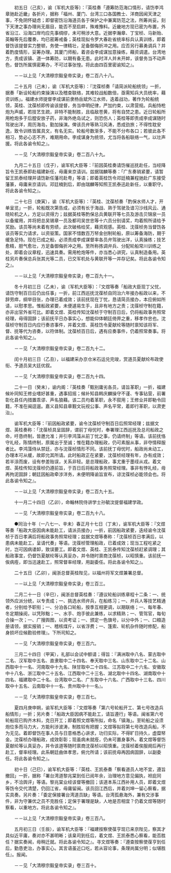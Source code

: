 <!-- { "loadSidebar": true } -->
　　初五日（己亥），谕〔军机大臣等〕：『英桂奏「遵筹防范海口情形，请饬李鸿章驰赴近畿」各折片，据称「福州、厦门、台湾三口各国教士、洋商因闻天津之事，不免阴怀疑虑；即督密饬沿海道员各于保护之中兼寓防范之法，所筹尚妥。刻下天津之事办理尚无眉目，能否不至启衅，殊难豫料。近畿地方现已密为布置，外省沿江、沿海口岸均应先事绸缪，未可稍涉大意。近据李瀚章、丁宝桢、马新贻、英翰等先后覆奏，均已密筹戒备；英桂现拟令罗大春赴省统率标兵认真训练，即着督饬该提督实力整顿，务使一律精壮，足备御侮折冲之用。应否另行募勇调兵？并着酌度情形，妥筹办理。其厦门师船，着咨会李成谋加意操练，藉资调遣。台湾地方，责成该镇、道一体筹防，以期有备无患。此时洋人并未开衅，该督务当不动声色，督饬所属慎密筹办，不可过事张惶。将此由四百里密谕知之』。

　　－－以上见「大清穆宗毅皇帝实录」卷二百八十八。

　　二十五月（己未），谕〔军机大臣等〕：『沈葆桢奏「请简派轮船统领」一折，据奏「新设轮船约束操演以及稽查联络，其难较战船数倍，亟需知兵大员统率，藉资训练」。福建水师提督李成谋前隶杨岳斌外江水师，迭着战功，著作为轮船统领，英桂、沈葆桢即传谕该提督，务当申明纪律，严加约束，以肃营规。兵船恃枪炮为声威，若技艺生疏，非特不能制胜，且临敌苍黄，将有自焚之患。近日轮船所用枪炮多于后膛安放子药，非海外绝岛试之，则恐伤人；英桂等即责成李成谋随时驾驶出洋，周历海岛，勤加操演。俾该员弁等熟习风涛，悉成劲旅；不得性耽安逸，致令训练皆属具文，有名无实。轮船号数渐多，不能不分布各口；若彼此各不相习，势必心志不齐，难期用命。李成谋身为统领，尤当将各船联络一气，以壮声援。将此各谕令知之』。

　　－－见「大清穆宗毅皇帝实录」卷二百八十九。

　　九月二十五日（戊子），谕军机大臣等：『前因英桂奏请饬催巡抚赴任，当经降旨令王凯泰即赴福建新任，毋庸来京请训。兹据瑞麟等奏：「广东奏销紧要，请暂留王凯泰经理并请饬新任藩司赴粤」等语；即着英桂饬令邓廷楠兼程驰赴广东接受藩篆，毋庸来京请训。邓廷楠到后，即由瑞麟等知照王凯泰迅赴新任，以重职守。将此各谕令知之』。

　　二十七日（庚寅），谕〔军机大臣等〕：『英桂、沈葆桢奏「酌保水师人才，开单呈览」一折，轮船既次第告成，必须有长于海战、熟于驾驶及谙习沙线风云、通晓轮机之人，方足以资得力；兹据英桂等酌保总兵黄联开等七员及游击贝锦泉一员以备擢用，并将把总吴锡章一员及都司吴世忠等十六员分别请奖，均着照所请给予奖励。该员等尚未着有劳绩，此次破格给奖，藉资观感。英桂、沈葆桢务当督饬各该员等实力请求，以资驱策。国家不惜数百万帑金创制轮船，原以筹备海防，期于缓急足恃。现在已成之船，必须责成李成谋督率各员弁驾驶出洋，认真操练；技艺愈精，胆气愈壮，方足备御侮折冲之用。至所称拣调弁兵、分配轮船常川训练之处，即着会议章程，迅速具奏。需用枪炮等件，亦当悉心讲究，认真制造备用。英桂另片奏保总兵张其光等二员，已交军机处与黄联开等一并存记矣。将此各谕令知之』。

　　－－以上见「大清穆宗毅皇帝实录」卷二百九十一。

　　冬十月初三日（乙未），谕〔军机大臣等〕：『文煜等奏「船政大臣现丁父忧，请饬守制百日后仍出任事」一折，前江西巡抚沈葆桢自同治六年接办船政以来，不辞劳瘁，纲举目张，办理已着成效；该前抚现在丁忧，恳请简员接办，本应俯如所请，以慰孝思。惟船政紧要，未便遽易生手，且非有地方之责；沈葆桢守制在籍，亦非出官外省可比。即着文煜、英桂传知沈葆桢于守制百日后，仍将船政事务照常经理，毋得固辞；该前抚平日办事实心，想能仰体朝廷倚畀之重，移孝作忠也。沈葆桢守制百日内应行奏咨事件，并着文煜、英桂饬令夏献纶等随时禀知该将军、督、抚等代为咨奏，以符体制。沈葆桢百日后，遇有应奏事件，仍着照常奏事。将此各谕令知之』。

　　－－见「大清穆宗毅皇帝实录」卷二百九十二。

　　闰十月初三日（乙丑），以福建采办京仓米石运兑完竣，赏道员夏献纶布政使衔、予道员吴大廷优叙。

　　－－见「大清穆宗毅皇帝实录」卷二百九十四。

　　二十一日（癸未），谕内阁：『英桂奏「甄别庸劣各员，请旨革职」一折，福建候补同知王修业嗜好甚重，遇事招摇；候补知县韩庆麟操守不谨、专事钻营，前署彰化县任内措置乖谬、声名狼藉。该二员均着革职，永不叙用；王修业并即勒令回籍，不准在闽逗遛。嘉义县知县章觐文玩视公事、声名平常，着即行革职，以肃吏治』。

　　谕军机大臣等：『前因船政紧要，谕令沈葆桢守制百日后照常经理；兹据文煜、英桂奏称：「沈葆桢具呈固辞，谓前丁母忧时，奉署理江西巡抚及总司船政之命，吁恳终制，皆邀允准；并引李鸿藻从前丁忧之事，仍请终制」等语。该前抚恪守礼经，陈情终制，原属出于至诚；惟在籍办理船政，仍可素服从事，非夺情释服者比。李鸿藻侍从禁廷，亦与沈葆桢情形不同。该前抚丁母忧时，船政尚未动工，办理本可从缓，故即允其所请。此时船政正在紧要，沈葆桢经理有年，办有成效；若半涂而废，设有参差贻误，关系非轻。是总理船政，事尤重于墨绖从戎。着文煜、英桂传知沈葆桢仍遵前旨，于百日后将船政事务照常经理。事非有悖礼经，毋再拘泥固辞；朝廷因船政牵涉洋务，未便明降谕旨宣布，谅沈葆桢必能领会也。将此各谕令知之』。

　　－－以上见「大清穆宗毅皇帝实录」卷二百九十五。

　　十一月二十四日（乙卯），命翰林院侍讲学士孙毓汶提督福建学政。

　　－－见「大清穆宗毅皇帝实录」卷二百九十八。

　　●同治十年（一八七一、辛未）春正月十七日（丁未），谕军机大臣等：『文煜等奏「船政大臣因病未能赴工，请派员接办」一折，前因船政紧要，迭经谕令沈葆桢于百日孝满后将船政事务照常经理；兹据文煜等奏称：「沈葆桢百日孝满后，以患病未能赴工，呈请代奏」等语。沈葆桢管理船政，已着成效；现当工程吃紧之时，岂可因病诿卸，致误要工。即着文煜、英桂、王凯泰传知沈葆桢赶紧调理；其船政事宜，仍督饬夏献纶等认真妥办，并令随时禀商沈葆桢，以昭慎重。该前抚一俟病痊，即当迅速赴工，照常督率经理，用副委任。将此各谕令知之』。

　　二十五日（乙卯），闽浙总督英桂陛见，以福州将军文煜兼署总督。

　　－－以上见「大清穆宗毅皇帝实录」卷三百三。

　　二月二十一日（辛巳），闽浙总督英桂奏：『遵议轮船训练章程十二条：一、统领外应派分统，以专责成；一、挑选水师弁兵，在船练习；一、弁兵人等技艺精通者，分别给予职衔；一、分泊各口轮船，按季互相更调，以期联络；一、每年春、冬定期操阅，以凭陟黜；一、水手、炮手彼此兼练，以求精熟；一、管驾官，每旬合操一次；一、广搜舆图，以资考证；一、颁定一色旗号，以分中外；一、口粮造册请领，据实报销；一、稽核煤斤，以省浮费；一、篷索、轮机杂件随时修配，船身损坏应候勘验修理』。下所司知之。

　　－－见「大清穆宗毅皇帝实录」卷三百六。

　　三月二十四日（甲寅），礼部以会试中额请；得旨：『满洲取中八名、蒙古取中二名、汉军取中五名、直隶取中二十四名、奉天取中三名、山东取中二十二名、山西取中十一名、河南取中十九名、陕甘取中二十四名、江苏取中二十六名、安徽取中十八名、浙江取中二十五名、江西取中二十三名、湖北取中十四名、湖南取中十四名、福建取中二十名、台湾取中二名、广东取中十六名、广西取中十三名、四川取中十五名、云南取中十一名、贵州取中十一名』。

　　－－见「大清穆宗毅皇帝实录」卷三百七。

　　夏四月庚申朔，谕军机大臣等：『文煜等奏「第六号轮船开工、第七号改造兵船情形」一折；另片奏：「船政大臣因病不能赴工，请旨遵行」等语。闽省第六号轮船现已购齐木料，克日开工；即着照文煜等所拟，命名「镇海」。至轮船之设须炮位多而马力大，方能利涉波涛，制胜较有把握；文煜等拟将第七号改造兵船，不为无见。着即督饬在事人员与日意格悉心讲求，功归实际，不得旷日持久，虚糜帑金。沈葆桢办理船政，成效彰彰；现虽病未就痊，仍未可置身事外。着文煜等督饬夏献纶等认真妥办，并令该道等随时禀商沈葆桢以昭慎重。沈葆桢着俟服阕后再行赴工，督率经理。此系朝廷曲体孝思，俯允所请；该前抚毋再因病固辞，以副委任。将此各谕令知之』。

　　初十日（己巳），谕军机大臣等：『英桂、王凯泰奏「察看道员人地不宜，遵旨撤回」一折，据称「署台湾道黎兆棠到任已阅年余，治理地方意见偏执，袒庇同乡，不洽舆评」等语。黎兆棠业经该督等撤回；该道本系江西补用人员，即着文煜等饬令交代清楚，仍回江省，毋庸留闽。该员回江西后，并着刘坤一留心察看，据实具奏。另片奏：「委定保接署台湾道员缺」等语。台湾孤悬海外，兼有交涉事件，非为守兼优之员不克胜任；定保于署理是缺，人地是否相宜？仍着文煜等随时察看，以重地方。将此各谕令知之』。

　　－－以上见「大清穆宗毅皇帝实录」卷三百八。

　　五月初三日（壬辰），谕军机大臣等：『福建按察使葆亨现已来京陛见，察其才具似近平庸，奏对亦不甚明晰；该臬司到任后，着文煜、王凯泰悉心察看，能否胜任？据实奏闻，毋稍迁就。将此各谕令知之』。寻文煜等奏：『遵查按察使葆亨到任后，勤恳吏治，办事实心。其言语虽近口吃，若从容论事，条理尚属分明；似堪胜任』。报闻。

　　－－见「大清穆宗毅皇帝实录」卷三百十。

